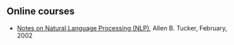 ## Online courses

* [Notes on Natural Language Processing (NLP)](http://www.bowdoin.edu/~allen/nlp/), Allen B. Tucker, February, 2002
